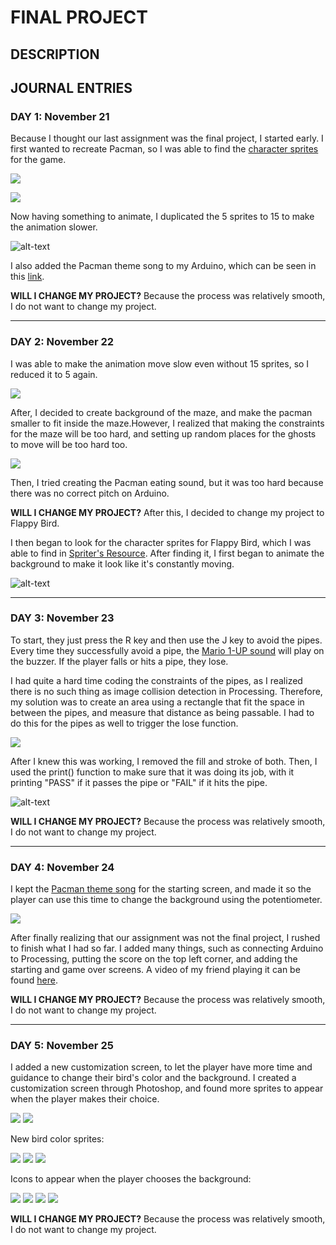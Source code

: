# FINAL PROJECT

## DESCRIPTION

## JOURNAL ENTRIES

### DAY 1: November 21

Because I thought our last assignment was the final project, I started early. I first wanted to recreate Pacman, so I was able to find the [character sprites](https://www.spriters-resource.com/game_boy_advance/namcomuseum/sheet/22732/) for the game.

![](images/pacmansheet.png)

![](images/pacmansprites.png)

 Now having something to animate, I duplicated the 5 sprites to 15 to make the animation slower.

![alt-text](images/pacmanmove.gif)

I also added the Pacman theme song to my Arduino, which can be seen in this [link](https://youtu.be/12gmkMfC8Mk).

**WILL I CHANGE MY PROJECT?** Because the process was relatively smooth, I do not want to change my project.

--------------------

### DAY 2: November 22

 I was able to make the animation move slow even without 15 sprites, so I reduced it to 5 again.
 
 ![](images/pacmannewsprites.png)
 
 After, I decided to create background of the maze, and make the pacman smaller to fit inside the maze.However, I realized that making the constraints for the maze will be too hard, and setting up random places for the ghosts to move will be too hard too.
 
 ![](images/pacmanbg.png)
 
 Then, I tried creating the Pacman eating sound, but it was too hard because there was no correct pitch on Arduino.
 
 **WILL I CHANGE MY PROJECT?** After this, I decided to change my project to Flappy Bird.
 
 I then began to look for the character sprites for Flappy Bird, which I was able to find in [Spriter's Resource](https://www.spriters-resource.com/mobile/flappybird/sheet/59537/). After finding it, I first began to animate the background to make it look like it's constantly moving.
 
 ![alt-text](images/birdmove1.gif)
 
 --------------------
 
 ### DAY 3: November 23
 
To start, they just press the R key and then use the J key to avoid the pipes. Every time they successfully avoid a pipe, the [Mario 1-UP sound](https://bikeshedeffect.weebly.com/arduino-piezo-sounds.html) will play on the buzzer. If the player falls or hits a pipe, they lose.

I had quite a hard time coding the constraints of the pipes, as I realized there is no such thing as image collision detection in Processing. Therefore, my solution was to create an area using a rectangle that fit the space in between the pipes, and measure that distance as being passable. I had to do this for the pipes as well to trigger the lose function.

![](images/passarea.png)

After I knew this was working, I removed the fill and stroke of both. Then, I used the print() function to make sure that it was doing its job, with it printing "PASS" if it passes the pipe or "FAIL" if it hits the pipe.

![alt-text](images/birdmove2.gif)

**WILL I CHANGE MY PROJECT?** Because the process was relatively smooth, I do not want to change my project.

--------------------
 
### DAY 4: November 24

I kept the [Pacman theme song](https://github.com/robsoncouto/arduino-songs/blob/master/pacman/pacman.ino) for the starting screen, and made it so the player can use this time to change the background using the potentiometer.

![](images/allbgs.png)

After finally realizing that our assignment was not the final project, I rushed to finish what I had so far. I added many things, such as connecting Arduino to Processing, putting the score on the top left corner, and adding the starting and game over screens. A video of my friend playing it can be found [here](https://youtu.be/x8DGZu52Qyw).

**WILL I CHANGE MY PROJECT?** Because the process was relatively smooth, I do not want to change my project.

--------------------

### DAY 5: November 25

I added a new customization screen, to let the player have more time and guidance to change their bird's color and the background. I created a customization screen through Photoshop, and found more sprites to appear when the player makes their choice.

![](images/customize.png)
![](images/start.png)

New bird color sprites:

![](images/yellowbird.png)
![](images/redbird.png)
![](images/bluebird.png)

Icons to appear when the player chooses the background:

![](images/sun.png)
![](images/moon.png)
![](images/rainbow.png)
![](images/ghost.png)

**WILL I CHANGE MY PROJECT?** Because the process was relatively smooth, I do not want to change my project.

